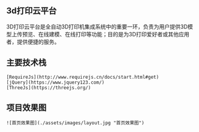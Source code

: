 ## 3d打印云平台
   3D打印云平台是全自动3D打印机集成系统中的重要一环，负责为用户提供3D模型上传预览、在线建模、在线打印等功能；目的是为3D打印爱好者或其他应用者，提供便捷的服务。

## 主要技术栈
    [RequireJs](http://www.requirejs.cn/docs/start.html#get)
    [jQuery](https://www.jquery123.com/)
    [ThreeJs](https://threejs.org/)
   
## 项目效果图
    ![首页效果图](./assets/images/layout.jpg "首页效果图")
    
